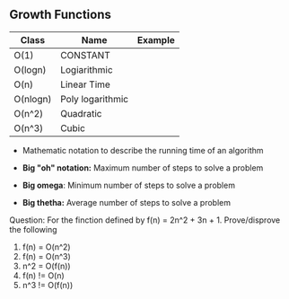 ## Growth Functions

| Class    | Name             | Example |
| -------- | ---------------- | ------- |
| O(1)     | CONSTANT         |         |
| O(logn)  | Logiarithmic     |         |
| O(n)     | Linear Time      |         |
| O(nlogn) | Poly logarithmic |         |
| O(n^2)   | Quadratic        |         |
| O(n^3)   | Cubic            |         |


- Mathematic notation to describe the running time of an algorithm

- **Big "oh" notation:** Maximum number of steps to solve a problem
- **Big omega**: Minimum number of steps to solve a problem
- **Big thetha:** Average number of steps to solve a problem

Question: For the finction defined by f(n) = 2n^2 + 3n + 1. Prove/disprove the following
1. f(n) = O(n^2)
2. f(n) = O(n^3)
3. n^2 = O(f(n))
4. f(n) != O(n)
5. n^3 != O(f(n))